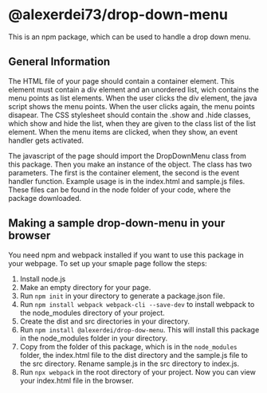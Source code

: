 # @alexerdei73/drop-down-menu

This is an npm package, which can be used to handle a drop down menu. 

## General Information
The HTML file of your page should contain a container element. This element 
must contain a div element and an unordered list, wich contains the menu points 
as list elements. When the user clicks the div element, the java script shows 
the menu points. When the user clicks again, the menu points disapear. The
CSS stylesheet should contain the .show and .hide classes, which show 
and hide the list, when they are given to the class list of the list
element. When the menu items are clicked, when they show, an event handler
gets activated.

The javascript of the page should import the DropDownMenu class from this package.
Then you make an instance of the object. The class has two parameters. The first is
the container element, the second is the event handler function. 
Example usage is in the index.html and sample.js files. These files can be found in
the node folder of your code, where the package downloaded.

## Making a sample drop-down-menu in your browser
You need npm and webpack installed if you want to use this package in your webpage.
To set up your smaple page follow the steps: 
1. Install node.js 
2. Make an empty directory for your page.
3. Run `npm init` in your directory to generate a package.json file.
4. Run `npm install webpack webpack-cli --save-dev` to install webpack to the node_modules directory of your project.
5. Create the dist and src directories in your directory.
6. Run `npm install @alexerdei/drop-dow-menu`. This will install this package in the node_modules
   folder in your directory.
7. Copy from the folder of this package, which is in the `node_modules` folder, the index.html file to the dist directory and the sample.js file to the src directory. Rename sample.js in the src directory to index.js.
8. Run `npx webpack` in the root directory of your project. Now you can view your index.html file in the browser. 
